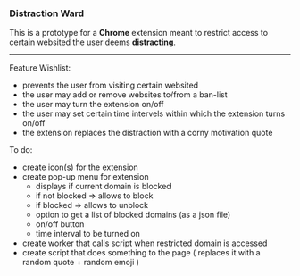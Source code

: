 ### Distraction Ward

This is a prototype for a **Chrome** extension meant to restrict access to certain websited the user deems **distracting**.

--- 

Feature Wishlist:
- prevents the user from visiting certain websited
- the user may add or remove websites to/from a ban-list
- the user may turn the extension on/off
- the user may set certain time intervels within which the extension turns on/off
- the extension replaces the distraction with a corny motivation quote

To do:
- create icon(s) for the extension
- create pop-up menu for extension
    - displays if current domain is blocked 
    - if not blocked => allows to block
    - if blocked => allows to unblock
    - option to get a list of blocked domains (as a json file)
    - on/off button
    - time interval to be turned on
- create worker that calls script when restricted domain is accessed
- create script that does something to the page ( replaces it with a random quote + random emoji )
